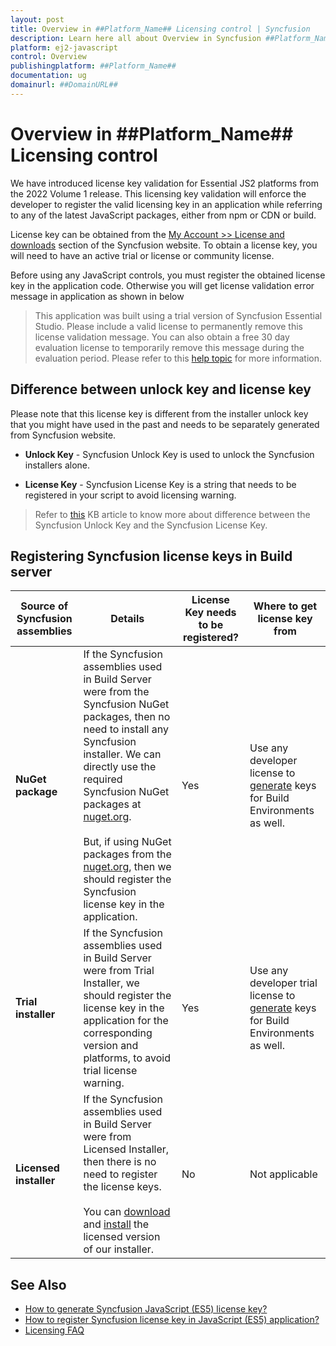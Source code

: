 ```yaml
---
layout: post
title: Overview in ##Platform_Name## Licensing control | Syncfusion
description: Learn here all about Overview in Syncfusion ##Platform_Name## Licensing control of Syncfusion Essential JS 2 and more.
platform: ej2-javascript
control: Overview 
publishingplatform: ##Platform_Name##
documentation: ug
domainurl: ##DomainURL##
---
```


# Overview in ##Platform_Name## Licensing control

We have introduced license key validation for Essential JS2 platforms from the 2022 Volume 1 release. This licensing key validation will enforce the developer to register the valid licensing key in an application while referring to any of the latest JavaScript packages, either from npm or CDN or build.

License key can be obtained from the [My Account >> License and downloads](https://www.syncfusion.com/account/downloads) section of the Syncfusion website. To obtain a license key, you will need to have an active trial or license or community license.

Before using any JavaScript controls, you must register the obtained license key in the application code. Otherwise you will get license validation error message in application as shown in below

> This application was built using a trial version of Syncfusion Essential Studio. Please include a valid license to permanently remove this license validation message. You can also obtain a free 30 day evaluation license to temporarily remove this message during the evaluation period. Please refer to this [help topic](https://ej2.syncfusion.com/licensing/licensing-errors/#license-key-not-registered) for more information.

## Difference between unlock key and license key

Please note that this license key is different from the installer unlock key that you might have used in the past and needs to be separately generated from Syncfusion website.

* **Unlock Key** - Syncfusion Unlock Key is used to unlock the Syncfusion installers alone.

* **License Key** - Syncfusion License Key is a string that needs to be registered in your script to avoid licensing warning.

> Refer to [this](https://www.syncfusion.com/kb/8950/difference-between-the-unlock-key-and-licensing-key) KB article to know more about difference between the Syncfusion Unlock Key and the Syncfusion License Key.

## Registering Syncfusion license keys in Build server

| Source of Syncfusion assemblies | Details | License Key needs to be registered? | Where to get license key from |
| ------------- | ------------- | ------------- | ------------- |
| **NuGet package** | If the Syncfusion assemblies used in Build Server were from the Syncfusion NuGet packages, then no need to install any Syncfusion installer. We can directly use the required Syncfusion NuGet packages at [nuget.org](http://nuget.org/). <br><br>But, if using NuGet packages from the [nuget.org](https://www.nuget.org/packages?q=syncfusion), then we should register the Syncfusion license key in the application.| Yes | Use any developer license to [generate](https://ej2.syncfusion.com/javascript/documentation/licensing/how-to-generate) keys for Build Environments as well. |
| **Trial installer** | If the Syncfusion assemblies used in Build Server were from Trial Installer, we should register the license key in the application for the corresponding version and platforms, to avoid trial license warning. | Yes | Use any developer trial license to [generate](https://ej2.syncfusion.com/javascript/documentation/licensing/how-to-generate) keys for Build Environments as well. |
| **Licensed installer** |If the Syncfusion assemblies used in Build Server were from Licensed Installer, then there is no need to register the license keys.<br><br>You can [download](https://ej2.syncfusion.com/javascript/documentation/installation-and-upgrade/download#download-the-license-version) and [install](https://ej2.syncfusion.com/javascript/documentation/installation-and-upgrade/installation-using-web-installer) the licensed version of our installer. | No | Not applicable |

## See Also

* [How to generate Syncfusion JavaScript (ES5) license key?](https://ej2.syncfusion.com/javascript/documentation/licensing/license-key-generation/)
* [How to register Syncfusion license key in JavaScript (ES5) application?](https://ej2.syncfusion.com/javascript/documentation/licensing/license-key-registration/)
* [Licensing FAQ](https://ej2.syncfusion.com/javascript/documentation/licensing/licensing-troubleshoot/)
